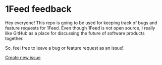 # 1Feed feedback
Hey everyone! This repo is going to be used for keeping track of bugs and feature requests for 1Feed. Even though 1Feed is not open source, I really like GitHub as a place for discussing the future of software products together.

So, feel free to leave a bug or feature request as an issue!

[Create new issue](https://github.com/1Feed/feedback/issues/new)
